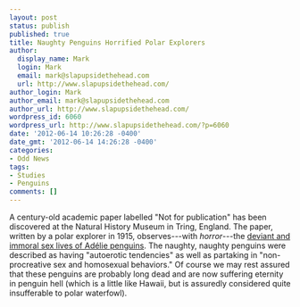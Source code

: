 ```yaml
---
layout: post
status: publish
published: true
title: Naughty Penguins Horrified Polar Explorers
author:
  display_name: Mark
  login: Mark
  email: mark@slapupsidethehead.com
  url: http://www.slapupsidethehead.com/
author_login: Mark
author_email: mark@slapupsidethehead.com
author_url: http://www.slapupsidethehead.com/
wordpress_id: 6060
wordpress_url: http://www.slapupsidethehead.com/?p=6060
date: '2012-06-14 10:26:28 -0400'
date_gmt: '2012-06-14 14:26:28 -0400'
categories:
- Odd News
tags:
- Studies
- Penguins
comments: []
---
```

A century-old academic paper labelled "Not for publication" has been discovered at the Natural History Museum in Tring, England. The paper, written by a polar explorer in 1915, observes---with _horror_---the [deviant and immoral sex lives of Adélie penguins](http://m.yahoo.com/w/legobpengine/news/penguins-explicit-sex-acts-shocked-polar-explorer-125137476.html). The naughty, naughty penguins were described as having "autoerotic tendencies" as well as partaking in "non-procreative sex and homosexual behaviors." Of course we may rest assured that these penguins are probably long dead and are now suffering eternity in penguin hell (which is a little like Hawaii, but is assuredly considered quite insufferable to polar waterfowl).

